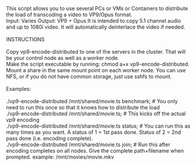 This script allows you to use several PCs or VMs or Containers to distribute the load of transcoding a video to VP9/Opus format.<br>
Input: Varies
Output: VP9 + Opus
It is intended to copy 5.1 channel audio and up to 1080i video.  It will automatically deinterlace the video if needed.<br>
<br>
INSTRUCTIONS<br>
<br>
Copy vp9-encode-distributed to one of the servers in the cluster.  That will be your control node as well as a worker node.<br>
Make the script executable by running: chmod a+x vp9-encode-distributed.<br>
Mount a share in the same mount point on each worker node.  You can use NFS, or if you do not have common storage, just use sshfs to mount.<br>
<br>
Examples:<br>
<br>
./vp9-encode-distributed /mnt/shared/movie.ts benchmark;  #  You only need to run this once so that it knows how to distribute the load<br>
./vp9-encode-distributed /mnt/shared/movie.ts; # This kicks off the actual vp9 encoding<br>
./vp9-encode-distributed /mnt/shared/movie.ts status; # You can run this as many times as you want.  A status of 1 = 1st pass done.  Status of 2 = 2nd pass done (i.e. encoding complete).<br>
./vp9-encode-distributed /mnt/shared/movie.ts join; # Run this after encoding completes on all nodes.  Give the complete path+filename when prompted.  example:  /mnt/movies/movie.mkv<br>

